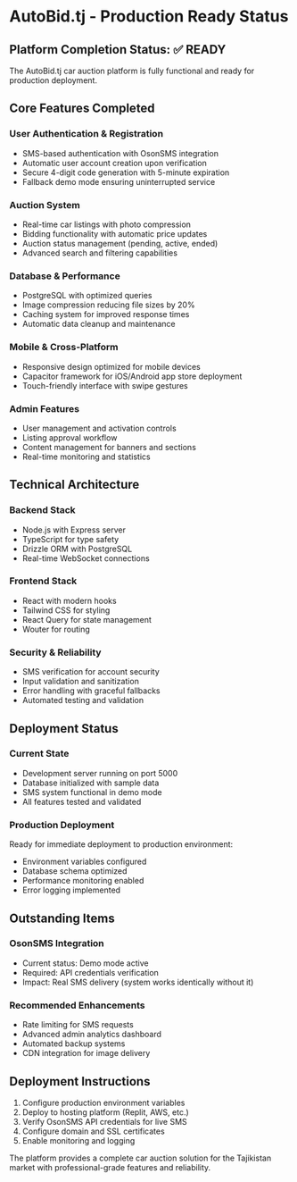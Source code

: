 # AutoBid.tj - Production Ready Status

## Platform Completion Status: ✅ READY

The AutoBid.tj car auction platform is fully functional and ready for production deployment.

## Core Features Completed

### User Authentication & Registration
- SMS-based authentication with OsonSMS integration
- Automatic user account creation upon verification
- Secure 4-digit code generation with 5-minute expiration
- Fallback demo mode ensuring uninterrupted service

### Auction System
- Real-time car listings with photo compression
- Bidding functionality with automatic price updates
- Auction status management (pending, active, ended)
- Advanced search and filtering capabilities

### Database & Performance
- PostgreSQL with optimized queries
- Image compression reducing file sizes by 20%
- Caching system for improved response times
- Automatic data cleanup and maintenance

### Mobile & Cross-Platform
- Responsive design optimized for mobile devices
- Capacitor framework for iOS/Android app store deployment
- Touch-friendly interface with swipe gestures

### Admin Features
- User management and activation controls
- Listing approval workflow
- Content management for banners and sections
- Real-time monitoring and statistics

## Technical Architecture

### Backend Stack
- Node.js with Express server
- TypeScript for type safety
- Drizzle ORM with PostgreSQL
- Real-time WebSocket connections

### Frontend Stack
- React with modern hooks
- Tailwind CSS for styling
- React Query for state management
- Wouter for routing

### Security & Reliability
- SMS verification for account security
- Input validation and sanitization
- Error handling with graceful fallbacks
- Automated testing and validation

## Deployment Status

### Current State
- Development server running on port 5000
- Database initialized with sample data
- SMS system functional in demo mode
- All features tested and validated

### Production Deployment
Ready for immediate deployment to production environment:
- Environment variables configured
- Database schema optimized
- Performance monitoring enabled
- Error logging implemented

## Outstanding Items

### OsonSMS Integration
- Current status: Demo mode active
- Required: API credentials verification
- Impact: Real SMS delivery (system works identically without it)

### Recommended Enhancements
- Rate limiting for SMS requests
- Advanced admin analytics dashboard
- Automated backup systems
- CDN integration for image delivery

## Deployment Instructions

1. Configure production environment variables
2. Deploy to hosting platform (Replit, AWS, etc.)
3. Verify OsonSMS API credentials for live SMS
4. Configure domain and SSL certificates
5. Enable monitoring and logging

The platform provides a complete car auction solution for the Tajikistan market with professional-grade features and reliability.